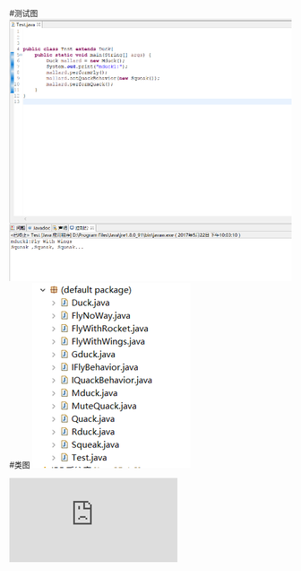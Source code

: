 
#测试图
![](https://github.com/Edwiin123/guitar/blob/master/Duck/23.PNG)
#类图
![](https://github.com/Edwiin123/guitar/blob/master/Duck/321.PNG)

![](https://github.com/Edwiin123/guitar/blob/master/Duck/12.md)
